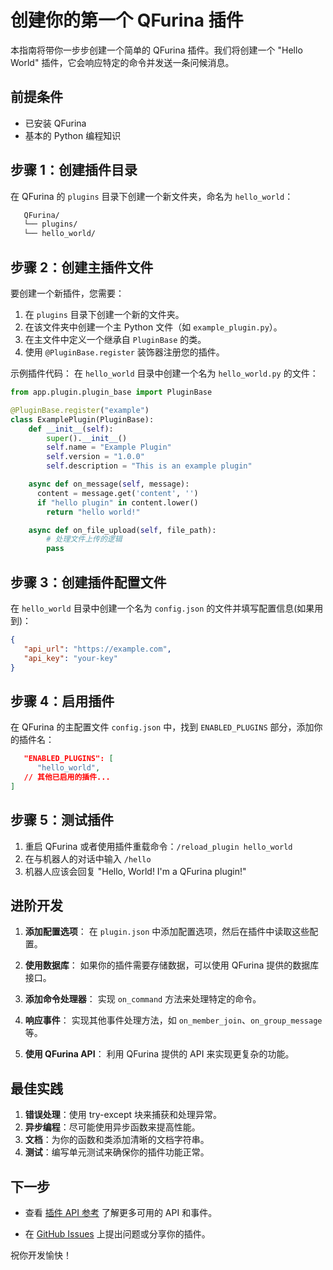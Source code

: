 # 创建你的第一个 QFurina 插件

本指南将带你一步步创建一个简单的 QFurina 插件。我们将创建一个 "Hello World" 插件，它会响应特定的命令并发送一条问候消息。

## 前提条件

- 已安装 QFurina
- 基本的 Python 编程知识

## 步骤 1：创建插件目录

在 QFurina 的 `plugins` 目录下创建一个新文件夹，命名为 `hello_world`：

```bash
   QFurina/
   └── plugins/
   └── hello_world/
```


## 步骤 2：创建主插件文件
要创建一个新插件，您需要：

1. 在 `plugins` 目录下创建一个新的文件夹。
2. 在该文件夹中创建一个主 Python 文件（如 `example_plugin.py`）。
3. 在主文件中定义一个继承自 `PluginBase` 的类。
4. 使用 `@PluginBase.register` 装饰器注册您的插件。

示例插件代码：
在 `hello_world` 目录中创建一个名为 `hello_world.py` 的文件：
```python
from app.plugin.plugin_base import PluginBase

@PluginBase.register("example")
class ExamplePlugin(PluginBase):
    def __init__(self):
        super().__init__()
        self.name = "Example Plugin"
        self.version = "1.0.0"
        self.description = "This is an example plugin"

    async def on_message(self, message):
      content = message.get('content', '')
      if "hello plugin" in content.lower()
        return "hello world!"

    async def on_file_upload(self, file_path):
        # 处理文件上传的逻辑
        pass
```



## 步骤 3：创建插件配置文件

在 `hello_world` 目录中创建一个名为 `config.json` 的文件并填写配置信息(如果用到)：
```json
{
   "api_url": "https://example.com",
   "api_key": "your-key"
}
```



## 步骤 4：启用插件

在 QFurina 的主配置文件 `config.json` 中，找到 `ENABLED_PLUGINS` 部分，添加你的插件名：
```json
   "ENABLED_PLUGINS": [
      "hello_world",
   // 其他已启用的插件...
]
```


## 步骤 5：测试插件

1. 重启 QFurina 或者使用插件重载命令：`/reload_plugin hello_world`
2. 在与机器人的对话中输入 `/hello`
3. 机器人应该会回复 "Hello, World! I'm a QFurina plugin!"

## 进阶开发

1. **添加配置选项**：
   在 `plugin.json` 中添加配置选项，然后在插件中读取这些配置。

2. **使用数据库**：
   如果你的插件需要存储数据，可以使用 QFurina 提供的数据库接口。

3. **添加命令处理器**：
   实现 `on_command` 方法来处理特定的命令。

4. **响应事件**：
   实现其他事件处理方法，如 `on_member_join`、`on_group_message` 等。

5. **使用 QFurina API**：
   利用 QFurina 提供的 API 来实现更复杂的功能。

## 最佳实践

1. **错误处理**：使用 try-except 块来捕获和处理异常。
2. **异步编程**：尽可能使用异步函数来提高性能。
3. **文档**：为你的函数和类添加清晰的文档字符串。
4. **测试**：编写单元测试来确保你的插件功能正常。

## 下一步

- 查看 [插件 API 参考](/plugins/api.html) 了解更多可用的 API 和事件。
<!-- - 浏览 [社区插件仓库](https://github.com/syuchua/QFurina-plugins) 获取灵感。 -->
- 在 [GitHub Issues](https://github.com/syuchua/QFurina/issues) 上提出问题或分享你的插件。

祝你开发愉快！